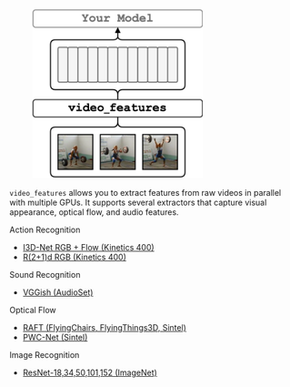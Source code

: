 <figure>
  <img src="_assets/base.png" width="300" />
</figure>

`video_features` allows you to extract features from raw videos in parallel with multiple GPUs. 
It supports several extractors that capture visual appearance, optical flow, and audio features.

Action Recognition

- [I3D-Net RGB + Flow (Kinetics 400)](https://v-iashin.github.io/video_features/models/i3d)
- [R(2+1)d RGB (Kinetics 400)](https://v-iashin.github.io/video_features/models/r21d)

Sound Recognition

- [VGGish (AudioSet)](https://v-iashin.github.io/video_features/models/vggish)

Optical Flow

- [RAFT (FlyingChairs, FlyingThings3D, Sintel)](https://v-iashin.github.io/video_features/models/raft)
- [PWC-Net (Sintel)](https://v-iashin.github.io/video_features/models/pwc/)


Image Recognition

- [ResNet-18,34,50,101,152 (ImageNet)](https://v-iashin.github.io/video_features/models/resnet)
